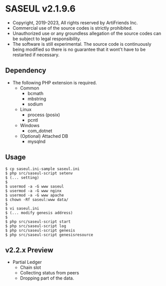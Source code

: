 # SASEUL v2.1.9.6

- Copyright, 2019-2023, All rights reserved by ArtiFriends Inc.
- Commercial use of the source codes is strictly prohibited.
- Unauthorized use or any groundless allegation of the source codes can be subject to legal responsibility.
- The software is still experimental. The source code is continuously being modified so there is no guarantee that it wont't have to be restarted if necessary.

## Dependency

- The following PHP extension is required.
  - Common
    - bcmath
    - mbstring
    - sodium
  - Linux
    - process (posix)
    - pcntl
  - Windows
    - com_dotnet
  - (Optional) Attached DB
    - mysqlnd

## Usage

````
$ cp saseul.ini-sample saseul.ini
$ php src/saseul-script setenv
$ (... setting) 
$
$ usermod -a -G www saseul
$ usermod -a -G www nginx
$ usermod -a -G www apache
$ chown -Rf saseul:www data/
$ 
$ vi saseul.ini
$ (... modify genesis address)
$ 
$ php src/saseul-script start
$ php src/saseul-script log
$ php src/saseul-script genesis
$ php src/saseul-script genesisresource
````

## v2.2.x Preview

- Partial Ledger
  - Chain slot
  - Collecting status from peers
  - Dropping part of the data.
